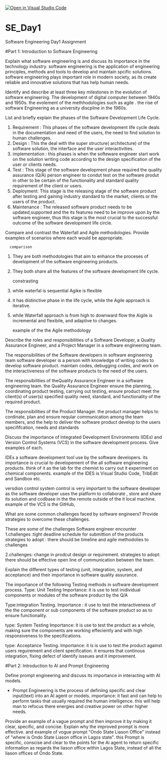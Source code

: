 [![Open in Visual Studio Code](https://classroom.github.com/assets/open-in-vscode-2e0aaae1b6195c2367325f4f02e2d04e9abb55f0b24a779b69b11b9e10269abc.svg)](https://classroom.github.com/online_ide?assignment_repo_id=15567379&assignment_repo_type=AssignmentRepo)
# SE_Day1
Software Engineering Day1 Assignment

#Part 1: Introduction to Software Engineering


Explain what software engineering is and discuss its importance in the technology industry.
software engineering is the application of engineering principles, methods and tools to develop and maintain spcific solutions. software engineering plays important role in modern society, as its create reliable and innovative solutions that has help human needs. 


Identify and describe at least three key milestones in the evolution of software engineering.
The development of digital computer between 1940s and 1950s.
the evolement of the methhodologies such as agile .
the rise of software Engineering as a university discpline in the 1960s.



List and briefly explain the phases of the Software Development Life Cycle.
1. Requirement : This phases of the software development life cycle deals in the documentation and need of the users, the need to find solution to human challenges.
2. Design : This the deal with the super structure( architecture) of the software solution, the interface and the user interactivities.
3. implementation : this phases is when the softeware engineer start work on the solution writing code according to the design specification of the user or clients needs.
4. Test : This stage of the software development phase required the quality assurance (Q/A) person engineer to condut test on the software produt in other to be certain of the functionality and standard quality requirement of the client or users.
5. Deployment: This stage is the releasing stage of the software product after testing and gaining industry standard to the market, clients  or the users of the product.
6. Maintenance : The released software product needs to be updated,supported and the its features need to be improve upon by the software engineer, thus this stage is the most crucial to the successful outcome of the software development life circle.      


Compare and contrast the Waterfall and Agile methodologies. Provide examples of scenarios where each would be appropriate.

      comparison 
1. They are both methodologies that aim to enhance the proceses of development of the software engineering products.
2. They both share all the features of the software development life cycle.
    
    constrasting
1. while waterfal is sequential Agike is flexible
2. it has distinctive phase in the life cycle, while the Agile approach is iterative.
3. while Waterfall approach is from high to downward flow the Aigile is incremental and flexibile, and adaptive to changes.

   example of the the Agile methodology  


Describe the roles and responsibilities of a Software Developer, a Quality Assurance Engineer, and a Project Manager in a software engineering team.

The responsibilities of the Software developers in software engineering team
software developer is a person with knowledge of writing codes to develop software product.
maintain codes, debugging codes, and work on the interactiveness of the software products to the need of the users.

The responsibilities of theQuality Assurance Engineer in a software engineering team.
the Quality Assurance Engineer ensure the planning, coordinating product testing, carrying out testing, ensure product meet the client(s) of user(s) specified quality need, standard, and functionality of the required product.

The responsibilities of the Product Manager.
the product manager helps to cordinate, plan and ensure reqular communication among the team members, and the help to deliver the software product develop to the users specififcation, needs and standards


Discuss the importance of Integrated Development Environments (IDEs) and Version Control Systems (VCS) in the software development process. Give examples of each.

IDEs a software development tool use by the software developers. its importance is crucial to developement of the all software engineering products. think of it as the lab for the chemist to carry out it experiment on chemical components. 
example of the IDES is Visual Studio Code, TribEdit and Sandbox etc.

versdion control system control is very important to the software developer as the software developer uses the platform to collaborate , store and share its solution and codbase in the the remote outside of the it local machine. 
example of the VCS is the GitHub, 


What are some common challenges faced by software engineers? Provide strategies to overcome these challenges.

These are some of the challenges Software engineer encounter
1.challenges :tight deadline schedule for submittion of the products
strategies to adopt : there should be timeline and agile methodolies to challenges

2.challenges: change in prodcut design or requirement.
strategies to adopt: there should be effective open line of communication between the team.


Explain the different types of testing (unit, integration, system, and acceptance) and their importance in software quality assurance.

The importance of the following Testing methods in software development process. 
Type: Unit Testing
Importance: it is use to test inidividual components or modules of the software product by the Q/A

Type:integration Testing.
Importance : it use to test the interactiveness of the the component or sub components of the software product so as to ensure functionality.

type: System Testing
Importance: it is use to test the product as a whole, making sure the components are working effeciently and with high responsiveness to the specifications.

type: Acceptance Testing.
Importance: it is is use to test the product against users reguirement and client specification. it ensures that continous integration, fixing defect of identify isseues and it improvement.  


#Part 2: Introduction to AI and Prompt Engineering

Define prompt engineering and discuss its importance in interacting with AI models.

* Prompt Engineering is the process of definiing specific and clear input(text) into an AI agent or models.
  importance: it fast and can help to perform tasks that usually required the human intelligence. this will help man to refocus there energies and creative power on other higher needs.


Provide an example of a vague prompt and then improve it by making it clear, specific, and concise. Explain why the improved prompt is more effective.
and example of vogue prompt "Ondo State Liason Office" instead of "where is Ondo State Liason office in Lagos state".
this Prompt is specific, conscise and clear to the points for the Ai agent to return specific information as regards the liason office within Lagos State, instead of all the liason offices of Ondo State.

